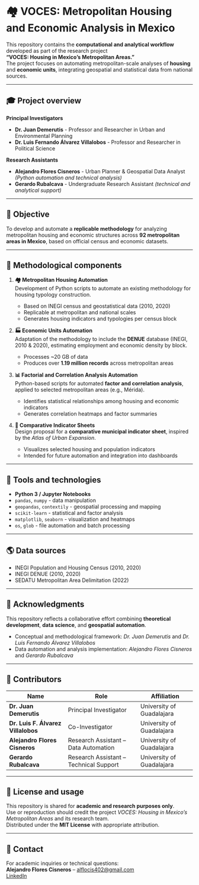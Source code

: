 # 🏘️ VOCES: Metropolitan Housing and Economic Analysis in Mexico

This repository contains the **computational and analytical workflow** developed as part of the research project  
**“VOCES: Housing in Mexico’s Metropolitan Areas.”**  
The project focuses on automating metropolitan-scale analyses of **housing** and **economic units**, integrating geospatial and statistical data from national sources.

---

## 🎓 Project overview

**Principal Investigators**  
- **Dr. Juan Demerutis** - Professor and Researcher in Urban and Environmental Planning  
- **Dr. Luis Fernando Álvarez Villalobos** - Professor and Researcher in Political Science  

**Research Assistants**  
- **Alejandro Flores Cisneros** - Urban Planner & Geospatial Data Analyst *(Python automation and technical analysis)*  
- **Gerardo Rubalcava** - Undergraduate Research Assistant *(technical and analytical support)*  

---

## 🎯 Objective

To develop and automate a **replicable methodology** for analyzing metropolitan housing and economic structures across **92 metropolitan areas in Mexico**, based on official census and economic datasets.

---

## 🧩 Methodological components

1. **🏘️ Metropolitan Housing Automation**  
   Development of Python scripts to automate an existing methodology for housing typology construction.  
   - Based on INEGI census and geostatistical data (2010, 2020)  
   - Replicable at metropolitan and national scales  
   - Generates housing indicators and typologies per census block  

2. **🏭 Economic Units Automation**  
   Adaptation of the methodology to include the **DENUE** database (INEGI, 2010 & 2020), estimating employment and economic density by block.  
   - Processes ~20 GB of data  
   - Produces over **1.19 million records** across metropolitan areas  

3. **📊 Factorial and Correlation Analysis Automation**  
   Python-based scripts for automated **factor and correlation analysis**, applied to selected metropolitan areas (e.g., Mérida).  
   - Identifies statistical relationships among housing and economic indicators  
   - Generates correlation heatmaps and factor summaries  

4. **🧾 Comparative Indicator Sheets**  
   Design proposal for a **comparative municipal indicator sheet**, inspired by the *Atlas of Urban Expansion*.  
   - Visualizes selected housing and population indicators  
   - Intended for future automation and integration into dashboards

---

## 🧰 Tools and technologies

- **Python 3 / Jupyter Notebooks**  
- `pandas`, `numpy` - data manipulation  
- `geopandas`, `contextily` - geospatial processing and mapping  
- `scikit-learn` - statistical and factor analysis  
- `matplotlib`, `seaborn` - visualization and heatmaps  
- `os`, `glob` - file automation and batch processing  

---

## 🌎 Data sources

- INEGI Population and Housing Census (2010, 2020)  
- INEGI DENUE (2010, 2020)  
- SEDATU Metropolitan Area Delimitation (2022)

---

## 🧠 Acknowledgments

This repository reflects a collaborative effort combining **theoretical development**, **data science**, and **geospatial automation**.  
- Conceptual and methodological framework: *Dr. Juan Demerutis* and *Dr. Luis Fernando Álvarez Villalobos*  
- Data automation and analysis implementation: *Alejandro Flores Cisneros* and *Gerardo Rubalcava*

---

## 👥 Contributors

| Name | Role | Affiliation |
|------|------|--------------|
| **Dr. Juan Demerutis** | Principal Investigator | University of Guadalajara |
| **Dr. Luis F. Álvarez Villalobos** | Co-Investigator | University of Guadalajara |
| **Alejandro Flores Cisneros** | Research Assistant – Data Automation | University of Guadalajara |
| **Gerardo Rubalcava** | Research Assistant – Technical Support | University of Guadalajara |

---

## 📜 License and usage

This repository is shared for **academic and research purposes only**.  
Use or reproduction should credit the project *VOCES: Housing in Mexico’s Metropolitan Areas* and its research team.  
Distributed under the **MIT License** with appropriate attribution.

---

## 📧 Contact

For academic inquiries or technical questions:  
**Alejandro Flores Cisneros** – [alflocis402@gmail.com](mailto:alflocis402@gmail.com)  
[LinkedIn](https://www.linkedin.com/in/afcisneros)


